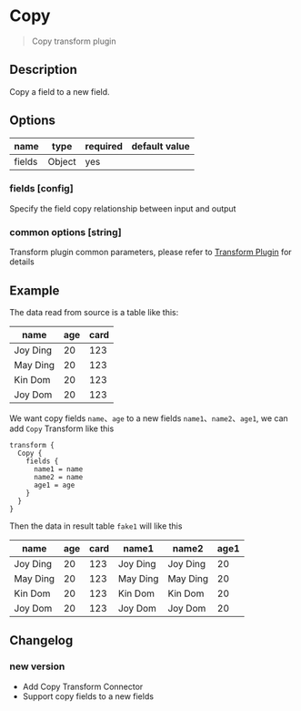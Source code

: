 # Copy

> Copy transform plugin

## Description

Copy a field to a new field.

## Options

|  name  |  type  | required | default value |
|--------|--------|----------|---------------|
| fields | Object | yes      |               |

### fields [config]

Specify the field copy relationship between input and output

### common options [string]

Transform plugin common parameters, please refer to [Transform Plugin](common-options.md) for details

## Example

The data read from source is a table like this:

|   name   | age | card |
|----------|-----|------|
| Joy Ding | 20  | 123  |
| May Ding | 20  | 123  |
| Kin Dom  | 20  | 123  |
| Joy Dom  | 20  | 123  |

We want copy fields `name`、`age` to a new fields `name1`、`name2`、`age1`, we can add `Copy` Transform like this

```
transform {
  Copy {
    fields {
      name1 = name
      name2 = name
      age1 = age
    }
  }
}
```

Then the data in result table `fake1` will like this

|   name   | age | card |  name1   |  name2   | age1 |
|----------|-----|------|----------|----------|------|
| Joy Ding | 20  | 123  | Joy Ding | Joy Ding | 20   |
| May Ding | 20  | 123  | May Ding | May Ding | 20   |
| Kin Dom  | 20  | 123  | Kin Dom  | Kin Dom  | 20   |
| Joy Dom  | 20  | 123  | Joy Dom  | Joy Dom  | 20   |

## Changelog

### new version

- Add Copy Transform Connector
- Support copy fields to a new fields

